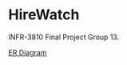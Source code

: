 # HireWatch
INFR-3810 Final Project Group 13.

[ER Diagram](https://viewer.diagrams.net/?tags=%7B%7D&lightbox=1&highlight=0000ff&edit=_blank&layers=1&nav=1&title=Hirewatch_ER-Diagram.drawio&dark=0#Uhttps%3A%2F%2Fdrive.google.com%2Fuc%3Fid%3D1sKUwnw5gEiBAWIROwO6uEC0WFNjFq6s8%26export%3Ddownload)
